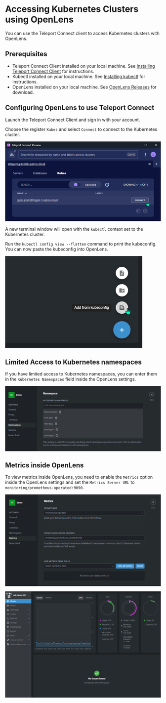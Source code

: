# Accessing Kubernetes Clusters using OpenLens

You can use the Teleport Connect client to access Kubernetes clusters with OpenLens.

## Prerequisites

- Teleport Connect Client installed on your local machine. See [Installing Teleport Connect Client](/access/teleport/client-installation/) for instructions.
- Kubectl installed on your local machine. See [Installing kubectl](https://kubernetes.io/docs/tasks/tools/#kubectl) for instructions.
- OpenLens installed on your local machine. See [OpenLens Releases](https://github.com/MuhammedKalkan/OpenLens/releases) for download.

## Configuring OpenLens to use Teleport Connect
Launch the Teleport Connect Client and sign in with your account.

Choose the register `Kubes` and select `Connect` to connect to the Kubernetes cluster.

![Teleport Connect K8s](../../assets/images/teleport_connect_k8s.png)

A new terminal window will open with the `kubectl` context set to the Kubernetes cluster.

Run the `kubectl config view --flatten` command to print the kubeconfig.
You can now paste the kubeconfig into OpenLens.

![Teleport Connect K8s](../../assets/images/teleport_connect_k8s_openlens.png)

## Limited Access to Kubernetes namespaces

If you have limited access to Kubernetes namespaces, you can enter them in the `Kubernetes Namespaces` field inside the OpenLens settings.

![Teleport Connect K8s](../../assets/images/teleport_connect_k8s_openlens_settings.png)

## Metrics inside OpenLens

To view metrics inside OpenLens, you need to enable the `Metrics` option inside the OpenLens settings and set the `Metrics Server URL` to `monitoring/prometheus-operated:9090`.

![Teleport Connect K8s](../../assets/images/teleport_connect_k8s_openlens_metrics.png)

![Teleport Connect K8s](../../assets/images/teleport_connect_k8s_openlens_metrics2.png)